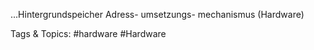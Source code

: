 ...Hintergrundspeicher
Adress-
umsetzungs-
mechanismus
(Hardware)

   Tags & Topics:
   #hardware
   #Hardware